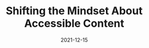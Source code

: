 ---
date: 2021-12-15
permalink: false
publisher: mnit_services
tags:
  - accessibility
target_url: https://mn.gov/mnit/about-mnit/accessibility/news/?id=38-512643
title: Shifting the Mindset About Accessible Content
---